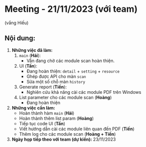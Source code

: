 # Meeting - 21/11/2023 (với team)
(vắng Hiếu)
## Nội dung:
1. **Những việc đã làm:**
    1. `main` (**Hải**):
        - Vẫn đang chờ các module scan hoàn thiện.
    2. UI (**Tấn**):
        - Đang hoàn thiện: `detail` + `setting` + `resource`
        - Ghép được API cho màn `scan`
        - Sửa một số chỗ màn `history`
    3. Generate report (**Tiến**):
        - Nghiên cứu khả năng cài các module PDF trên Windows
    4. List parameter cho các module scan (**Hoàng**)
        - Đang hoàn thiện
2. **Những việc cần làm:**
    - Hoàn thành hàm `main` (**Hải**)
    - Hoàn thành thêm list param (**Hoàng**)
    - Tiếp tục code UI (**Tấn**)
    - Viết hướng dẫn cài các module liên quan đến PDF (**Tiến**)
    - Thêm log cho các module scan (**Hoàng + Tiến**)
3. **Ngày họp tiếp theo với team (dự kiến):** 23/11/2023
